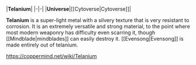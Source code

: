 |**Telanium**|
|-|-|
|**Universe**|[[Cytoverse\|Cytoverse]]|

**Telanium** is a super-light metal with a silvery texture that is very resistant to corrosion. It is an extremely versatile and strong material, to the point where most modern weaponry has difficulty even scarring it, though [[Mindblade\|mindblades]] can easily destroy it.
[[Evensong\|Evensong]] is made entirely out of telanium.



https://coppermind.net/wiki/Telanium